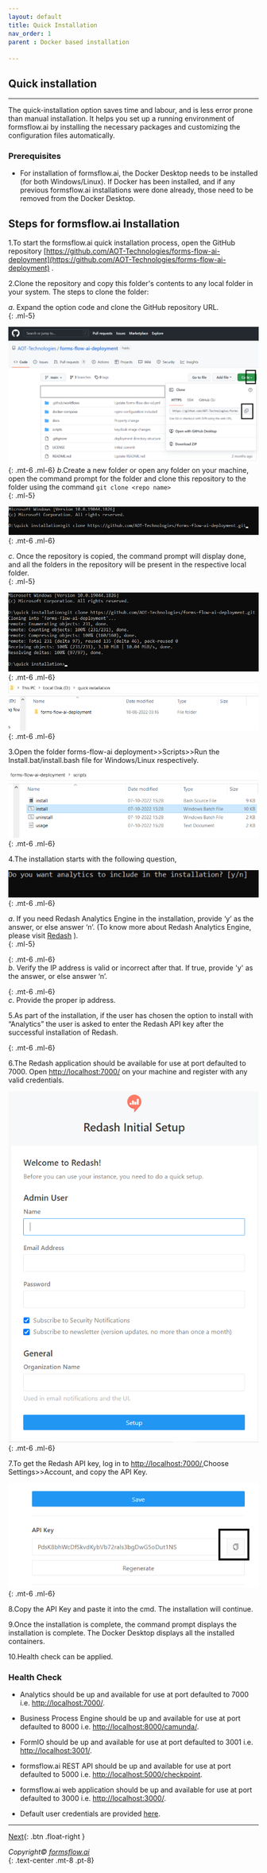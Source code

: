 ```yaml
---
layout: default
title: Quick Installation
nav_order: 1
parent : Docker based installation

---
```


## Quick installation 

---

The quick-installation option saves time and labour, and is less error prone than manual installation. It helps you set up a running environment of formsflow.ai by installing the necessary packages and customizing the configuration files automatically.

### Prerequisites

- For installation of formsflow.ai, the Docker Desktop needs to be installed (for both Windows/Linux). If Docker has been installed, and if any previous formsflow.ai installations were done already, those need to be removed from the Docker Desktop.


## Steps for formsflow.ai Installation  

1.To start the formsflow.ai quick installation process, open the GitHub repository [https://github.com/AOT-Technologies/forms-flow-ai-deployment](https://github.com/AOT-Technologies/forms-flow-ai-deployment) .  
  
2.Clone the repository and copy this folder's contents to any local folder in your system. The steps to clone the folder:  
  
 *a*.  Expand the option code and clone the GitHub repository URL.  
 {: .ml-5}

   
 ![clone](../../assets/QuickDocker/clone.png)
 {: .mt-6 .ml-6}
 *b*.Create a new folder or open any folder on your machine, open the command prompt for the folder and clone this repository to the folder    using the command `git clone <repo name> `  
 {: .ml-5}

    
  ![gitclone ](../../assets/QuickDocker/gitclonecmd.png)
  {: .mt-6 .ml-6}  

 *c*. Once the repository is copied, the command prompt will display done, and all the folders in the repository will be present in the respective local folder.  
 {: .ml-5}

 ![cmdclone](../../assets/QuickDocker/cmdclone2.png)
  {: .mt-6 .ml-6}
   ![cmdclone](../../assets/QuickDocker/cmdclone3.png)
  {: .mt-6 .ml-6}  
  
3.Open the folder forms-flow-ai deployment>>Scripts>>Run the Install.bat/install.bash file for Windows/Linux respectively.  

 ![install](../../assets/QuickDocker/install.png)
  {: .mt-6 .ml-6}

4.The installation starts with the following question,

 ![installqstn1](../../assets/QuickDocker/install2.png)
  {: .mt-6 .ml-6}  

  *a*.  If you need Redash Analytics Engine in the installation, provide ‘y’ as the answer, or else answer ‘n’. (To know more about Redash Analytics Engine, please visit [Redash](https://redash.io/help/) ).  
 {: .ml-5}

 <!-- ![installqstn2](../../assets/QuickDocker/unnamed.png) -->
 {: .mt-6 .ml-6}  
 *b*. Verify the IP address is valid or incorrect after that. If true, provide  'y' as the answer, or else answer ‘n’.    

 <!-- ![installqstn3](../../assets/QuickDocker/qstn3.png)   -->
  {: .mt-6 .ml-6}  
 *c*. Provide the proper ip address.

5.As part of the installation, if the user has chosen the option to install with “Analytics” the user is asked to enter the Redash API key after the successful installation of Redash.  

 <!-- ![install](../../assets/QuickDocker/installing.png) -->
  {: .mt-6 .ml-6} 

6.The Redash application should be available for use at port defaulted to 7000. Open [http://localhost:7000/](http://localhost:7000/) on your machine and register with any valid credentials.

 ![install](../../assets/QuickDocker/redashlogin.png)
  {: .mt-6 .ml-6} 

7.To get the Redash API key, log in to [http://localhost:7000/](http://localhost:7000/),Choose Settings>>Account, and copy the API Key.

 ![install](../../assets/QuickDocker/API%20key.png)
  {: .mt-6 .ml-6} 

8.Copy the API Key and paste it into the cmd. The installation will continue.  

9.Once the installation is complete, the command prompt displays the installation is complete. The Docker Desktop displays all the installed containers.  

10.Health check can be applied.

### Health Check  

- Analytics should be up and available for use at port defaulted to 7000 i.e. [http://localhost:7000/](http://localhost:7000/).
- Business Process Engine should be up and available for use at port defaulted to 8000 i.e. [http://localhost:8000/camunda/](http://localhost:8000/camunda/).

- FormIO should be up and available for use at port defaulted to 3001 i.e. [http://localhost:3001/](http://localhost:3001/).
- formsflow.ai REST API should be up and available for use at port defaulted to 5000 i.e. [http://localhost:5000/checkpoint](http://localhost:5000/checkpoint).
- formsflow.ai web application should be up and available for use at port defaulted to 3000 i.e. [http://localhost:3000/](http://localhost:3000/). 
- Default user credentials are provided [here](https://aot-technologies.github.io/forms-flow-ai-doc/default%20user%20credential.html).


---



 [Next](/just-the-docs/Pages/Docker%20Based/DockerFull.html){: .btn .float-right }


  *Copyright© [formsflow.ai](https://formsflow.ai/)*   
  {: .text-center .mt-8 .pt-8}